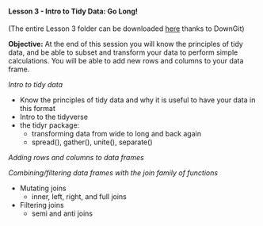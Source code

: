 #### Lesson 3 - Intro to Tidy Data: Go Long!

(The entire Lesson 3 folder can be downloaded [here](https://minhaskamal.github.io/DownGit/#/home?url=https://github.com/eacton/CAGEF/tree/master/Lesson_3) thanks to DownGit)

**Objective:** At the end of this session you will know the principles of tidy data, and be able to subset and transform your data to perform simple calculations. You will be able to add new rows and columns to your data frame.

*Intro to tidy data*

-   Know the principles of tidy data and why it is useful to have your data in this format
-   Intro to the tidyverse
-   the tidyr package:
    -   transforming data from wide to long and back again
    -   spread(), gather(), unite(), separate()

*Adding rows and columns to data frames*

*Combining/filtering data frames with the join family of functions*

-   Mutating joins
    -   inner, left, right, and full joins
-   Filtering joins
    -   semi and anti joins
